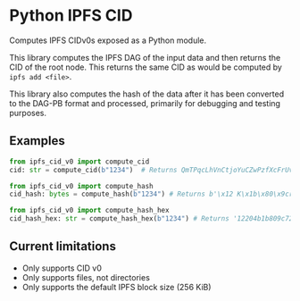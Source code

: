# Python IPFS CID

Computes IPFS CIDv0s exposed as a Python module.

This library computes the IPFS DAG of the input data and then returns the CID of the root node.
This returns the same CID as would be computed by `ipfs add <file>`.

This library also computes the hash of the data after it has been converted to the DAG-PB format
and processed, primarily for debugging and testing purposes.

## Examples

```python
from ipfs_cid_v0 import compute_cid
cid: str = compute_cid(b"1234")  # Returns QmTPqcLhVnCtjoYuCZwPzfXcFrUviiPComTepHfEEaGf7g
```

```python
from ipfs_cid_v0 import compute_hash
cid_hash: bytes = compute_hash(b"1234") # Returns b'\x12 K\x1b\x80\x9cr\xce\x0e\xf8\xd8\x15\xb9"\xeef\x04/\xc4\xaf\xe5\xc9G\xad\xd2\xa5,\xbcR\xd8\xb0\x19_\xa3'
```

```python
from ipfs_cid_v0 import compute_hash_hex
cid_hash_hex: str = compute_hash_hex(b"1234") # Returns '12204b1b809c72ce0ef8d815b922ee66042fc4afe5c947add2a52cbc52d8b0195fa3'
```


## Current limitations

* Only supports CID v0
* Only supports files, not directories
* Only supports the default IPFS block size (256 KiB)
